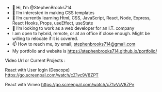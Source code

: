 - 👋 Hi, I’m @StephenBrooks714
- 👀 I’m interested in making CSS templates
- 🌱 I’m currently learning Html, CSS, JavaScript, React, Node, Express, React Hooks, Props, useEffect, useState
- 💞️ I’m looking to work as a web developer for an I.T. company
- I am open to hybrid, remote, or at an office if close enough. Might be willing to relocate if it is covered.
- 📫 How to reach me, by email, stephenbrooks714@gmail.com
- My portfolio and website is https://stephenbrooks714.github.io/portfolio/ 
<!---
StephenBrooks714/StephenBrooks714 is a ✨ special ✨ repository because its `README.md` (this file) appears on your GitHub profile.
You can click the Preview link to take a look at your changes.
--->
 Video Url or Current Projects :

 React with User login (Descope)
 https://go.screenpal.com/watch/cZ1vc9V8ZPT

 React with Vimeo
 https://go.screenpal.com/watch/cZ1vVcV8ZPy
